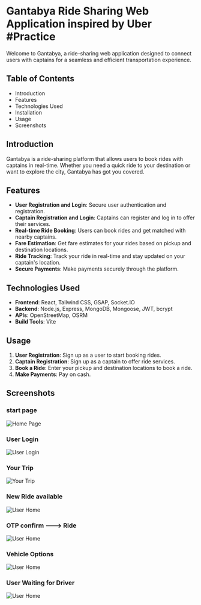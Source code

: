 

# Gantabya Ride Sharing Web Application inspired by Uber #Practice


Welcome to Gantabya, a ride-sharing web application designed to connect users with captains for a seamless and efficient transportation experience.

## Table of Contents

- Introduction
- Features
- Technologies Used
- Installation
- Usage
- Screenshots

## Introduction

Gantabya is a ride-sharing platform that allows users to book rides with captains in real-time. Whether you need a quick ride to your destination or want to explore the city, Gantabya has got you covered.

## Features

- **User Registration and Login**: Secure user authentication and registration.
- **Captain Registration and Login**: Captains can register and log in to offer their services.
- **Real-time Ride Booking**: Users can book rides and get matched with nearby captains.
- **Fare Estimation**: Get fare estimates for your rides based on pickup and destination locations.
- **Ride Tracking**: Track your ride in real-time and stay updated on your captain's location.
- **Secure Payments**: Make payments securely through the platform.

## Technologies Used

- **Frontend**: React, Tailwind CSS, GSAP, Socket.IO
- **Backend**: Node.js, Express, MongoDB, Mongoose, JWT, bcrypt
- **APIs**: OpenStreetMap, OSRM
- **Build Tools**: Vite

## Usage

1. **User Registration**: Sign up as a user to start booking rides.
2. **Captain Registration**: Sign up as a captain to offer ride services.
3. **Book a Ride**: Enter your pickup and destination locations to book a ride.
5. **Make Payments**: Pay on cash.

## Screenshots
### start page 
![Home Page](frontend/src/assets/ReadmeImage/start.png)

### User Login
![User Login](frontend/src/assets/ReadmeImage/user%20login.png)

### Your Trip
![Your Trip](frontend/src/assets/ReadmeImage/your%20trip.png)


### New Ride available
![User Home](frontend/src/assets/ReadmeImage/new%20ride%20available.png)

### OTP confirm ---> Ride 
![User Home](frontend/src/assets/ReadmeImage/OTP%20confirm%20ride.png)

### Vehicle Options 
![User Home](frontend/src/assets/ReadmeImage/vehicle%20options.png)

### User Waiting for Driver
![User Home](frontend/src/assets/ReadmeImage/user%20waiting%20for%20driver.png)

